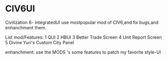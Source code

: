 # CIV6UI
Civilization 6- integratedUI
use mostpopular mod of CIV6,and fix bugs,and enhanchment them.

List mod/Features:
1 QUI
2 HBUI
3 Better Trade Screen
4 Unit Report Screen
5 Divine Yuri's Custom City Panel 

enhanchment:
use the MODS 's some features  to patch my favorite style-UI
